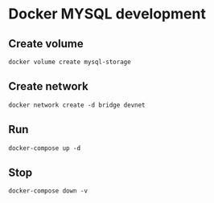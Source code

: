 # Docker MYSQL development

## Create volume 
`docker volume create mysql-storage`

## Create network
`docker network create -d bridge devnet`

## Run
`docker-compose up -d`

## Stop
`docker-compose down -v`
